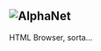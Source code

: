 ![AlphaNet](https://raw.githubusercontent.com/ProjectSilverOS/alphabrowse/main/AlphaBrowseLogo.png)
------------------------------------------------

HTML Browser, sorta...
